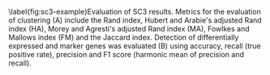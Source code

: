 \label{fig:sc3-example}Evaluation of SC3 results. Metrics for the evaluation of clustering (A) include the Rand index, Hubert and Arabie's adjusted Rand index (HA), Morey and Agresti's adjusted Rand index (MA), Fowlkes and Mallows index (FM) and the Jaccard index. Detection of differentially expressed and marker genes was evaluated (B) using accuracy, recall (true positive rate), precision and F1 score (harmonic mean of precision and recall).